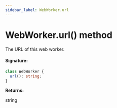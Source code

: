 ```yaml
---
sidebar_label: WebWorker.url
---
```


# WebWorker.url() method

The URL of this web worker.

#### Signature:

```typescript
class WebWorker {
  url(): string;
}
```

**Returns:**

string
